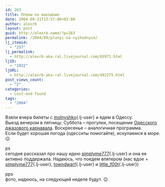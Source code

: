```yaml
---
id: 263
title: Планы на выходные
date: 2004-09-21T13:57:00+02:00
author: alexrb
layout: post
guid: http://alexrb.name/?p=263
permalink: /2004/09/planyi-na-vyihodnyie/
lj_itemid:
  - "257"
lj_permalink:
  - http://alexrb-aka-ral.livejournal.com/65971.html
ljID:
  - "1922"
ljURL:
  - http://alexrb-aka-ral.livejournal.com/492275.html
post_views_count:
  - "2"
categories:
  - Lost-and-found
tags:
  - "2004"
---
```

Взяли вчера билеты с [molnyshko](http://molnyshko.livejournal.com/){.lj-user} и едем в Одессу.  
Выезд вечером в пятницу. Суббота &#8211; прогулки, посещение [Одесского джазового карнавала](http://jazzcarnaval.com/). Воскресенье &#8211; аналогичная программа.  
Если будет хорошая погода (одесситы помогайте), искупаемся в море. 😉

ps  
сегодня рассказал про нашу идею [simplyme777](http://simplyme777.livejournal.com/){.lj-user} и она ее активно поддержала. Надеюсь, что поедем впятером (нас вдое + [simplyme777](http://simplyme777.livejournal.com/){.lj-user}, [towndwarf](http://towndwarf.livejournal.com/){.lj-user} и [little_f00t](http://little_f00t.livejournal.com/){.lj-user})

pps  
фото, надеюсь, на следующей неделе будут. 😉
